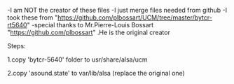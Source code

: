 -I am NOT the creator of these files 
-I just merge files needed from github 
-I took these from "https://github.com/plbossart/UCM/tree/master/bytcr-rt5640"
-special thanks to Mr.Pierre-Louis Bossart "https://github.com/plbossart" .He is the original creator    

Steps:

1.copy 'bytcr-5640' folder to usr/share/alsa/ucm

2.copy 'asound.state' to var/lib/alsa (replace the original one)
